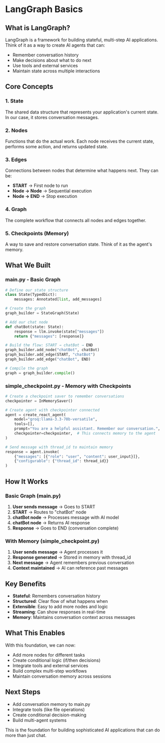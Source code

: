 # LangGraph Basics

## What is LangGraph?

LangGraph is a framework for building stateful, multi-step AI applications. Think of it as a way to create AI agents that can:
- Remember conversation history
- Make decisions about what to do next
- Use tools and external services
- Maintain state across multiple interactions

## Core Concepts

### 1. State
The shared data structure that represents your application's current state. In our case, it stores conversation messages.

### 2. Nodes
Functions that do the actual work. Each node receives the current state, performs some action, and returns updated state.

### 3. Edges
Connections between nodes that determine what happens next. They can be:
- **START** → First node to run
- **Node → Node** → Sequential execution
- **Node → END** → Stop execution

### 4. Graph
The complete workflow that connects all nodes and edges together.

### 5. Checkpoints (Memory)
A way to save and restore conversation state. Think of it as the agent's memory.

## What We Built

### main.py - Basic Graph
```python
# Define our state structure
class State(TypedDict):
    messages: Annotated[list, add_messages]

# Create the graph
graph_builder = StateGraph(State)

# Add our chat node
def chatBot(state: State):
    response = llm.invoke(state["messages"])
    return {"messages": [response]}

# Build the flow: START → chatBot → END
graph_builder.add_node("chatBot", chatBot)
graph_builder.add_edge(START, "chatBot")
graph_builder.add_edge("chatBot", END)

# Compile the graph
graph = graph_builder.compile()
```

### simple_checkpoint.py - Memory with Checkpoints
```python
# Create a checkpoint saver to remember conversations
checkpointer = InMemorySaver()

# Create agent with checkpointer connected
agent = create_react_agent(
    model="groq:llama-3.3-70b-versatile",
    tools=[],
    prompt="You are a helpful assistant. Remember our conversation.",
    checkpointer=checkpointer,  # This connects memory to the agent
)

# Send message with thread_id to maintain memory
response = agent.invoke(
    {"messages": [{"role": "user", "content": user_input}]},
    {"configurable": {"thread_id": thread_id}}
)
```

## How It Works

### Basic Graph (main.py)
1. **User sends message** → Goes to START
2. **START** → Routes to "chatBot" node
3. **chatBot node** → Processes message with AI model
4. **chatBot node** → Returns AI response
5. **Response** → Goes to END (conversation complete)

### With Memory (simple_checkpoint.py)
1. **User sends message** → Agent processes it
2. **Response generated** → Stored in memory with thread_id
3. **Next message** → Agent remembers previous conversation
4. **Context maintained** → AI can reference past messages

## Key Benefits

- **Stateful**: Remembers conversation history
- **Structured**: Clear flow of what happens when
- **Extensible**: Easy to add more nodes and logic
- **Streaming**: Can show responses in real-time
- **Memory**: Maintains conversation context across messages

## What This Enables

With this foundation, we can now:
- Add more nodes for different tasks
- Create conditional logic (if/then decisions)
- Integrate tools and external services
- Build complex multi-step workflows
- Maintain conversation memory across sessions

## Next Steps

- Add conversation memory to main.py
- Integrate tools (like file operations)
- Create conditional decision-making
- Build multi-agent systems

This is the foundation for building sophisticated AI applications that can do more than just chat.

